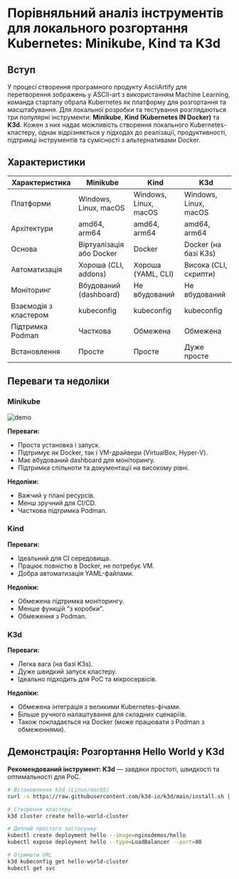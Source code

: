 # Порівняльний аналіз інструментів для локального розгортання Kubernetes: Minikube, Kind та K3d

## Вступ

У процесі створення програмного продукту AsciiArtify для перетворення зображень у ASCII-art з використанням Machine Learning, команда стартапу обрала Kubernetes як платформу для розгортання та масштабування. Для локальної розробки та тестування розглядаються три популярні інструменти: **Minikube**, **Kind (Kubernetes IN Docker)** та **K3d**. Кожен з них надає можливість створення локального Kubernetes-кластеру, однак відрізняється у підходах до реалізації, продуктивності, підтримці інструментів та сумісності з альтернативами Docker.

## Характеристики

| Характеристика              | Minikube                  | Kind                      | K3d                          |
|----------------------------|---------------------------|---------------------------|------------------------------|
| Платформи                  | Windows, Linux, macOS     | Windows, Linux, macOS     | Windows, Linux, macOS         |
| Архітектури                | amd64, arm64              | amd64, arm64              | amd64, arm64                  |
| Основа                     | Віртуалізація або Docker  | Docker                    | Docker (на базі K3s)          |
| Автоматизація              | Хороша (CLI, addons)      | Хороша (YAML, CLI)        | Висока (CLI, скрипти)         |
| Моніторинг                 | Вбудований (dashboard)    | Не вбудований             | Не вбудований                 |
| Взаємодія з кластером      | kubeconfig                | kubeconfig                | kubeconfig                   |
| Підтримка Podman           | Часткова                  | Обмежена                  | Обмежена                     |
| Встановлення               | Просте                    | Просте                    | Дуже просте                  |

## Переваги та недоліки

### Minikube
![demo](https://github.com/user-attachments/assets/52486353-4040-47f3-865f-14e5aa72ae7b)

**Переваги:**

- Проста установка і запуск.
- Підтримує як Docker, так і VM-драйвери (VirtualBox, Hyper-V).
- Має вбудований dashboard для моніторингу.
- Підтримка спільноти та документації на високому рівні.

**Недоліки:**

- Важчий у плані ресурсів.
- Менш зручний для CI/CD.
- Часткова підтримка Podman.

### Kind

**Переваги:**

- Ідеальний для CI середовища.
- Працює повністю в Docker, не потребує VM.
- Добра автоматизація YAML-файлами.

**Недоліки:**

- Обмежена підтримка моніторингу.
- Менше функцій "з коробки".
- Обмеження з Podman.

### K3d

**Переваги:**

- Легка вага (на базі K3s).
- Дуже швидкий запуск кластеру.
- Ідеально підходить для PoC та мікросервісів.

**Недоліки:**

- Обмежена інтеграція з великими Kubernetes-фічами.
- Більше ручного налаштування для складних сценаріїв.
- Також покладається на Docker (може працювати з Podman з обмеженнями).

## Демонстрація: Розгортання Hello World у K3d

**Рекомендований інструмент: K3d** — завдяки простоті, швидкості та оптимальності для PoC.

```bash
# Встановлення k3d (Linux/macOS)
curl -s https://raw.githubusercontent.com/k3d-io/k3d/main/install.sh | bash

# Створення кластеру
k3d cluster create hello-world-cluster

# Деплой простого застосунку
kubectl create deployment hello --image=nginxdemos/hello
kubectl expose deployment hello --type=LoadBalancer --port=80

# Отримати URL
k3d kubeconfig get hello-world-cluster
kubectl get svc

